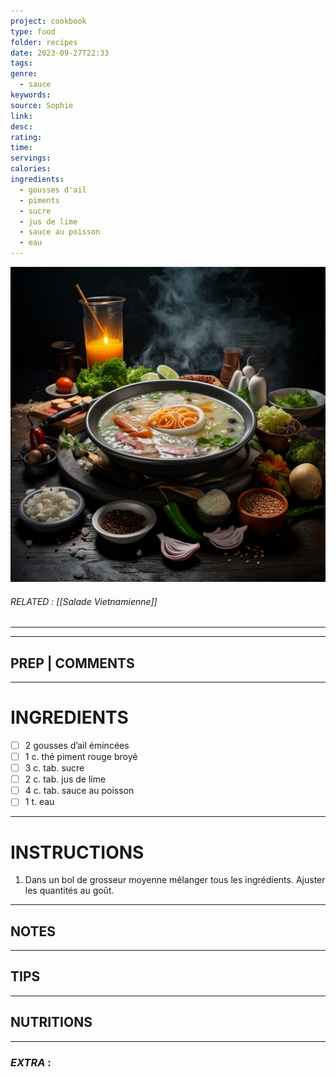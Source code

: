 ```yaml
---
project: cookbook
type: food
folder: recipes
date: 2023-09-27T22:33
tags: 
genre:
  - sauce
keywords: 
source: Sophie
link: 
desc: 
rating: 
time: 
servings: 
calories: 
ingredients:
  - gousses d'ail
  - piments
  - sucre
  - jus de lime
  - sauce au poisson
  - eau
---
```


![IMAGE](_default.png)

###### *RELATED* :  [[Salade Vietnamienne]]
---


---
## PREP | COMMENTS



---
# INGREDIENTS

- [ ] 2 gousses d’ail émincées
- [ ] 1 c. thé piment rouge broyé
- [ ] 3 c. tab. sucre
- [ ] 2 c. tab. jus de lime
- [ ] 4 c. tab. sauce au poisson
- [ ] 1 t. eau

---
# INSTRUCTIONS

1. Dans un bol de grosseur moyenne mélanger tous les ingrédients. Ajuster les quantités au goût.

---
## NOTES



---
## TIPS



---
## NUTRITIONS



---
### *EXTRA* :




